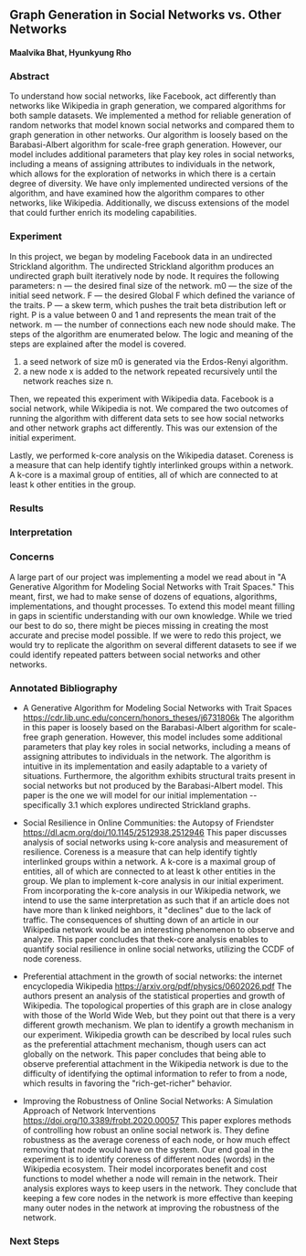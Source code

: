## Graph Generation in Social Networks vs. Other Networks
#### Maalvika Bhat, Hyunkyung Rho

### Abstract
To understand how social networks, like Facebook, act differently than networks like Wikipedia in graph generation, we compared algorithms for both sample datasets. We implemented a method for reliable generation of random networks that model known social networks and compared them to graph generation in other networks. Our algorithm is loosely based on the Barabasi-Albert algorithm for scale-free graph generation. However, our model includes additional parameters that play key roles in social networks, including a means of assigning attributes to individuals in the network, which allows for the exploration of networks in which there is a certain degree of
diversity. We have only implemented undirected versions of the algorithm, and have examined how the algorithm compares to other networks, like Wikipedia. Additionally, we discuss extensions of the model that could further enrich its modeling capabilities. 

### Experiment
In this project, we began by modeling Facebook data in an undirected Strickland algorithm. 
The undirected Strickland algorithm produces an undirected graph built iteratively node by node. It requires the following parameters: 
n — the desired final size of the network.
m0 — the size of the initial seed network.
F — the desired Global F which defined the variance of the traits.
P — a skew term, which pushes the trait beta distribution left or right. P is a value between 0 and 1
and represents the mean trait of the network.
m — the number of connections each new node should make.
The steps of the algorithm are enumerated below. The logic and meaning of the steps are explained after
the model is covered.
1. a seed network of size m0 is generated via the Erdos-Renyi algorithm.
2. a new node x is added to the network repeated recursively until the network reaches size n.

Then, we repeated this experiment with Wikipedia data. Facebook is a social network, while Wikipedia is not. 
We compared the two outcomes of running the algorithm with different data sets to see how social networks and other network graphs act differently.
This was our extension of the initial experiment. 

Lastly, we performed k-core analysis on the Wikipedia dataset. Coreness is a measure that can help identify tightly interlinked groups within a network. 
A k-core is a maximal group of entities, all of which are connected to at least k other entities in the group. 

### Results

### Interpretation

### Concerns
A large part of our project was implementing a model we read about in "A Generative Algorithm for Modeling Social Networks with Trait Spaces." This meant, first, we had to make sense of dozens of equations, algorithms, implementations, and thought processes. To extend this model meant filling in gaps in scientific understanding with our own knowledge. While we tried our best to do so, there might be pieces missing in creating the most accurate and precise model possible. 
If we were to redo this project, we would try to replicate the algorithm on several different datasets to see if we could identify repeated patters between social networks and other networks. 

### Annotated Bibliography 

- A Generative Algorithm for Modeling Social Networks with Trait Spaces https://cdr.lib.unc.edu/concern/honors_theses/j6731806k
The algorithm in this paper is loosely based on the Barabasi-Albert algorithm for scale-free graph generation. 
However, this model includes some additional parameters that play key roles in social networks, including a means of assigning attributes to individuals in the network.
The algorithm is intuitive in its implementation and easily adaptable to a variety of situations. 
Furthermore, the algorithm exhibits structural traits present in social networks but not produced by the Barabasi-Albert model. 
This paper is the one we will model for our initial implementation -- specifically 3.1 which explores undirected Strickland graphs. 

- Social Resilience in Online Communities: the Autopsy of Friendster 
https://dl.acm.org/doi/10.1145/2512938.2512946
This paper discusses analysis of social networks using k-core analysis and measurement of resilience. Coreness is a measure that can help identify tightly interlinked groups within a network. A k-core is a maximal group of entities, all of which are connected to at least k other entities in the group. 
We plan to implement k-core analysis in our initial experiment. From incorporating the k-core analysis in our Wikipedia network, we intend to use the same interpretation as such that if an article does not have more than k linked neighbors, it "declines" due to the lack of traffic. The consequences of shutting down of an article in our Wikipedia network would be an interesting phenomenon to observe and analyze. This paper concludes that thek-core analysis enables to quantify social resilience in online social networks, utilizing the CCDF of node coreness.
 
- Preferential attachment in the growth of social networks: the internet encyclopedia Wikipedia 
https://arxiv.org/pdf/physics/0602026.pdf
The authors present an analysis of the statistical properties and growth of Wikipedia. The topological properties of this graph are in close analogy with those of the World Wide Web, but they point out that there is a very different growth mechanism. We plan to identify a growth mechanism in our experiment. Wikipedia growth can be described by local rules such as the preferential attachment mechanism, though users can act globally on the network. This paper concludes that being able to observe preferential attachment in the Wikipedia network is due to the difficulty of identifying the optimal information to refer to from a node, which results in favoring the "rich-get-richer" behavior.
 
- Improving the Robustness of Online Social Networks: A Simulation Approach of Network Interventions 
https://doi.org/10.3389/frobt.2020.00057 
This paper explores methods of controlling how robust an online social network is. They define robustness as the average coreness of each node, or how much effect removing that node would have on the system. Our end goal in the experiment is to identify coreness of different nodes (words) in the Wikipedia ecosystem. Their model incorporates benefit and cost functions to model whether a node will remain in the network. Their analysis explores ways to keep users in the network. They conclude that keeping a few core nodes in the network is more effective than keeping many outer nodes in the network at improving the robustness of the network. 


### Next Steps
